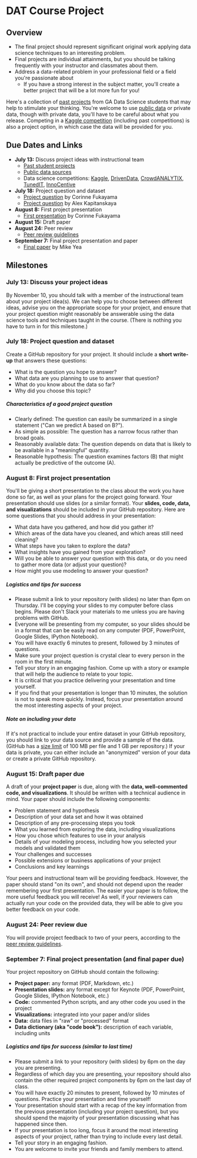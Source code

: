 # DAT Course Project

## Overview

* The final project should represent significant original work applying data science techniques to an interesting problem.
* Final projects are individual attainments, but you should be talking frequently with your instructor and classmates about them.
* Address a data-related problem in your professional field or a field you're passionate about
   * If you have a strong interest in the subject matter, you'll create a better project that will be a lot more fun for you!

Here's a collection of [past projects](/project/project_examples) from GA Data Science students that may help to stimulate your thinking. You're welcome to use [public data](public_data.md) or private data, though with private data, you'll have to be careful about what you release. Competing in a [Kaggle competition](http://www.kaggle.com/) (including past competitions) is also a project option, in which case the data will be provided for you.


## Due Dates and Links

* **July 13:** Discuss project ideas with instructional team
    * [Past student projects](/project/project_examples)
    * [Public data sources](public_data.md)
    * Data science competitions: [Kaggle](http://www.kaggle.com/), [DrivenData](http://www.drivendata.org/competitions/), [CrowdANALYTIX](https://www.crowdanalytix.com/community), [TunedIT](http://tunedit.org/challenges), [InnoCentive](https://www.innocentive.com/ar/challenge/browse)
* **July 18:** Project question and dataset
    * [Project question](https://github.com/ckf2102/DAT7-Coursework/blob/master/Project/Archive/ProjectQuestion.md) by Corinne Fukayama
    * [Project question](https://github.com/wandergram/datsci/blob/master/UN/question.md) by Alex Kapitanskaya
* **August 8:** First project presentation
    * [First presentation](https://github.com/ckf2102/DAT7-Coursework/blob/master/Project/Archive/20150713-Presentation.pdf) by Corinne Fukayama
* **August 15:** Draft paper
* **August 24:** Peer review
    * [Peer review guidelines](peer_review.md)
* **September 7:** Final project presentation and paper
    * [Final paper](https://github.com/mikeyea/DAT7_project/blob/master/final%20project/Class%20Project.ipynb) by Mike Yea


## Milestones

### July 13: Discuss your project ideas

By November 10, you should talk with a member of the instructional team about your project idea(s). We can help you to choose between different ideas, advise you on the appropriate scope for your project, and ensure that your project question might reasonably be answerable using the data science tools and techniques taught in the course. (There is nothing you have to turn in for this milestone.)

### July 18: Project question and dataset

Create a GitHub repository for your project. It should include a **short write-up** that answers these questions:

* What is the question you hope to answer?
* What data are you planning to use to answer that question?
* What do you know about the data so far?
* Why did you choose this topic?

##### Characteristics of a good project question

* Clearly defined: The question can easily be summarized in a single statement ("Can we predict A based on B?").
* As simple as possible: The question has a narrow focus rather than broad goals.
* Reasonably available data: The question depends on data that is likely to be available in a "meaningful" quantity.
* Reasonable hypothesis: The question examines factors (B) that might actually be predictive of the outcome (A).

### August 8: First project presentation

You'll be giving a short presentation to the class about the work you have done so far, as well as your plans for the project going forward. Your presentation should use slides (or a similar format). Your **slides, code, data, and visualizations** should be included in your GitHub repository. Here are some questions that you should address in your presentation:

* What data have you gathered, and how did you gather it?
* Which areas of the data have you cleaned, and which areas still need cleaning?
* What steps have you taken to explore the data?
* What insights have you gained from your exploration?
* Will you be able to answer your question with this data, or do you need to gather more data (or adjust your question)?
* How might you use modeling to answer your question?

##### Logistics and tips for success

* Please submit a link to your repository (with slides) no later than 6pm on Thursday. I'll be copying your slides to my computer before class begins. Please don't Slack your materials to me unless you are having problems with GitHub.
* Everyone will be presenting from my computer, so your slides should be in a format that can be easily read on any computer (PDF, PowerPoint, Google Slides, IPython Notebook).
* You will have exactly 6 minutes to present, followed by 3 minutes of questions.
* Make sure your project question is crystal clear to every person in the room in the first minute.
* Tell your story in an engaging fashion. Come up with a story or example that will help the audience to relate to your topic.
* It is critical that you practice delivering your presentation and time yourself.
* If you find that your presentation is longer than 10 minutes, the solution is not to speak more quickly. Instead, focus your presentation around the most interesting aspects of your project.

##### Note on including your data

If it's not practical to include your entire dataset in your GitHub repository, you should link to your data source and provide a sample of the data. (GitHub has a [size limit](https://help.github.com/articles/what-is-my-disk-quota/) of 100 MB per file and 1 GB per repository.) If your data is private, you can either include an "anonymized" version of your data or create a private GitHub repository.

### August 15: Draft paper due

A draft of your **project paper** is due, along with the **data, well-commented code, and visualizations**. It should be written with a technical audience in mind. Your paper should include the following components:

* Problem statement and hypothesis
* Description of your data set and how it was obtained
* Description of any pre-processing steps you took
* What you learned from exploring the data, including visualizations
* How you chose which features to use in your analysis
* Details of your modeling process, including how you selected your models and validated them
* Your challenges and successes
* Possible extensions or business applications of your project
* Conclusions and key learnings

Your peers and instructional team will be providing feedback. However, the paper should stand "on its own", and should not depend upon the reader remembering your first presentation. The easier your paper is to follow, the more useful feedback you will receive! As well, if your reviewers can actually run your code on the provided data, they will be able to give you better feedback on your code.

### August 24: Peer review due

You will provide project feedback to two of your peers, according to the [peer review guidelines](peer_review.md).

### September 7: Final project presentation (and final paper due)

Your project repository on GitHub should contain the following:

* **Project paper:** any format (PDF, Markdown, etc.)
* **Presentation slides:** any format except for Keynote (PDF, PowerPoint, Google Slides, IPython Notebook, etc.)
* **Code:** commented Python scripts, and any other code you used in the project
* **Visualizations:** integrated into your paper and/or slides
* **Data:** data files in "raw" or "processed" format
* **Data dictionary (aka "code book"):** description of each variable, including units

##### Logistics and tips for success (similar to last time)

* Please submit a link to your repository (with slides) by 6pm on the day you are presenting.
* Regardless of which day you are presenting, your repository should also contain the other required project components by 6pm on the last day of class.
* You will have exactly 20 minutes to present, followed by 10 minutes of questions. Practice your presentation and time yourself!
* Your presentation should start with a recap of the key information from the previous presentation (including your project question), but you should spend the majority of your presentation discussing what has happened since then.
* If your presentation is too long, focus it around the most interesting aspects of your project, rather than trying to include every last detail.
* Tell your story in an engaging fashion.
* You are welcome to invite your friends and family members to attend.

